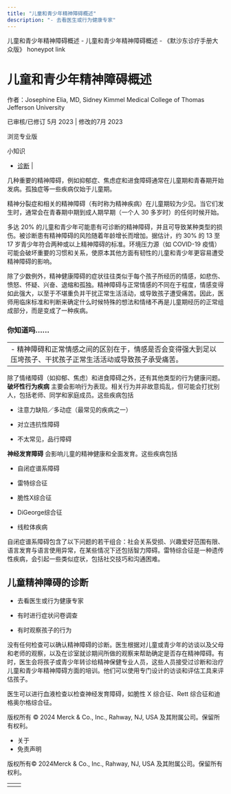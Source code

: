 ```yaml
---
title: "儿童和青少年精神障碍概述"
description: "- 去看医生或行为健康专家"
---
```


﻿儿童和青少年精神障碍概述 \- 儿童和青少年精神障碍概述 \- 《默沙东诊疗手册大众版》 honeypot link

# 儿童和青少年精神障碍概述

作者：Josephine Elia, MD, Sidney Kimmel Medical College of Thomas Jefferson
University

已审核/已修订 5月 2023 \| 修改的7月 2023

浏览专业版

小知识

- [诊断](#诊断_v12818511_zh) \|

几种重要的精神障碍，例如抑郁症、焦虑症和进食障碍通常在儿童期和青春期开始发病。孤独症等一些疾病仅始于儿童期。

精神分裂症和相关的精神障碍（有时称为精神疾病）在儿童期较为少见。当它们发生时，通常会在青春期中期到成人期早期（一个人 30 多岁时）的任何时候开始。

多达 20% 的儿童和青少年可能患有可诊断的精神障碍，并且可导致某种类型的损伤。被诊断患有精神障碍的风险随着年龄增长而增加。据估计，约 30% 的 13 至 17 岁青少年符合两种或以上精神障碍的标准。环境压力源（如 COVID-19 疫情）可能会破坏重要的习惯和关系，使原本其他方面有韧性的儿童和青少年更容易遭受精神障碍的影响。

除了少数例外，精神健康障碍的症状往往类似于每个孩子所经历的情感，如悲伤、愤怒、怀疑、兴奋、退缩和孤独。精神障碍与正常情感的不同在于程度，情感变得如此强大，以至于不堪重负并干扰正常生活活动，或导致孩子遭受痛苦。因此，医师用临床标准和判断来确定什么时候特殊的想法和情绪不再是儿童期经历的正常组成部分，而是变成了一种疾病。

### 你知道吗……

|     |
| --- |
| - 精神障碍和正常情感之间的区别在于，情感是否会变得强大到足以压垮孩子、干扰孩子正常生活活动或导致孩子承受痛苦。 |

除了情绪障碍（如抑郁、焦虑）和进食障碍之外，还有其他类型的行为健康问题。 **破坏性行为疾病** 主要会影响行为表现。相关行为并非故意捣乱，但可能会打扰别人，包括老师、同学和家庭成员。这些疾病包括

- 注意力缺陷／多动症（最常见的疾病之一）

- 对立违抗性障碍

- 不太常见，品行障碍


**神经发育障碍** 会影响儿童的精神健康和全面发育。这些疾病包括

- 自闭症谱系障碍

- 雷特综合征

- 脆性X综合征

- DiGeorge综合征

- 线粒体疾病


自闭症谱系障碍包含了以下问题的若干组合：社会关系受损、兴趣爱好范围有限、语言发育与语言使用异常，在某些情况下还包括智力障碍。雷特综合征是一种遗传性疾病，会引起一些类似症状，包括社交技巧和沟通困难。

## 儿童精神障碍的诊断

- 去看医生或行为健康专家

- 有时进行症状问卷调查

- 有时观察孩子的行为


没有任何检查可以确认精神障碍的诊断。医生根据对儿童或青少年的访谈以及父母和老师的观察，以及在诊室就诊期间所做的观察来帮助确定是否存在精神障碍。有时，医生会将孩子或青少年转诊给精神保健专业人员，这些人员接受过诊断和治疗儿童和青少年精神障碍方面的培训。他们可以使用专门设计的访谈和评估工具来评估孩子。

医生可以进行血液检查以检查神经发育障碍，如脆性 X 综合征、Rett 综合征和迪格奥尔格综合征。



版权所有 © 2024
Merck & Co., Inc., Rahway, NJ, USA 及其附属公司。保留所有权利。

- 关于
- 免责声明

版权所有© 2024Merck & Co., Inc., Rahway, NJ, USA 及其附属公司。保留所有权利。

|     |     |
| --- | --- |
|  |  |